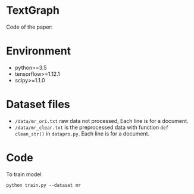 # TextGraph
Code of the paper:  
# Environment
* python>=3.5
* tensorflow>=1.12.1
* scipy>=1.1.0
# Dataset files
* `/data/mr_ori.txt` raw data not processed, Each line is for a document.
* `/data/mr_clear.txt` is the preprocessed data with function `def clean_str()` in `datapro.py`. Each line is for a document.
# Code
To train model 

    python train.py --dataset mr

    

